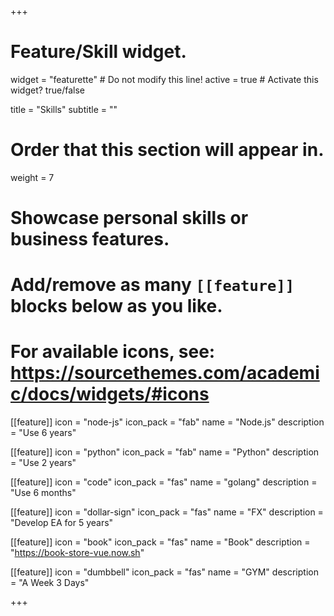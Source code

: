 +++
# Feature/Skill widget.
widget = "featurette"  # Do not modify this line!
active = true  # Activate this widget? true/false

title = "Skills"
subtitle = ""

# Order that this section will appear in.
weight = 7

# Showcase personal skills or business features.
# 
# Add/remove as many `[[feature]]` blocks below as you like.
# 
# For available icons, see: https://sourcethemes.com/academic/docs/widgets/#icons


[[feature]]
  icon = "node-js"
  icon_pack = "fab"
  name = "Node.js"
  description = "Use 6 years"

[[feature]]
  icon = "python"
  icon_pack = "fab"
  name = "Python"
  description = "Use 2 years"

[[feature]]
  icon = "code"
  icon_pack = "fas"
  name = "golang"
  description = "Use 6 months"

[[feature]]
  icon = "dollar-sign"
  icon_pack = "fas"
  name = "FX"
  description = "Develop EA for 5 years"  

[[feature]]
  icon = "book"
  icon_pack = "fas"
  name = "Book"
  description = "https://book-store-vue.now.sh"  

[[feature]]
  icon = "dumbbell"
  icon_pack = "fas"
  name = "GYM"
  description = "A Week 3 Days"  

+++
